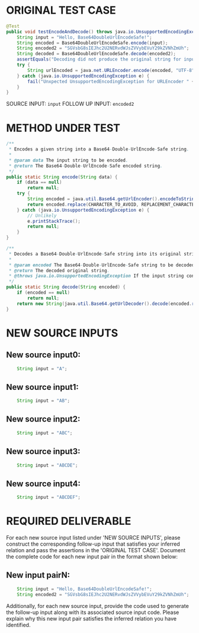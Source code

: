 # ORIGINAL TEST CASE
```java
@Test
public void testEncodeAndDecode() throws java.io.UnsupportedEncodingException {
    String input = "Hello, Base64DoubleUrlEncodeSafe!";
    String encoded = Base64DoubleUrlEncodeSafe.encode(input);
    String encoded2 = "SGVsbG8sIEJhc2U2NERvdWJsZVVybEVuY29kZVNhZmUh";
    String decoded = Base64DoubleUrlEncodeSafe.decode(encoded2);
    assertEquals("Decoding did not produce the original string for input: " + input, input, decoded);
    try {
        String urlEncoded = java.net.URLEncoder.encode(encoded, "UTF-8");
    } catch (java.io.UnsupportedEncodingException e) {
        fail("Unxpected UnsupportedEncodingException for URLEncoder " + encoded);
    }
}

```
SOURCE INPUT: `input`
FOLLOW UP INPUT: `encoded2`


# METHOD UNDER TEST
```java
/**
 * Encodes a given string into a Base64-Double-UrlEncode-Safe string.
 *
 * @param data The input string to be encoded.
 * @return The Base64-Double-UrlEncode-Safe encoded string.
 */
public static String encode(String data) {
    if (data == null)
        return null;
    try {
        String encoded = java.util.Base64.getUrlEncoder().encodeToString(data.getBytes("UTF-8"));
        return encoded.replace(CHARACTER_TO_AVOID, REPLACEMENT_CHARACTER);
    } catch (java.io.UnsupportedEncodingException e) {
        // Unlikely
        e.printStackTrace();
        return null;
    }
}

/**
 * Decodes a Base64-Double-UrlEncode-Safe string into its original string representation.
 *
 * @param encoded The Base64-Double-UrlEncode-Safe string to be decoded.
 * @return The decoded original string.
 * @throws java.io.UnsupportedEncodingException If the input string contains invalid characters.
 */
public static String decode(String encoded) {
    if (encoded == null)
        return null;
    return new String(java.util.Base64.getUrlDecoder().decode(encoded.replace(REPLACEMENT_CHARACTER, CHARACTER_TO_AVOID)));
}

```


# NEW SOURCE INPUTS
## New source input0:
```java
    String input = "A";
```

## New source input1:
```java
    String input = "AB";
```

## New source input2:
```java
    String input = "ABC";
```

## New source input3:
```java
    String input = "ABCDE";
```

## New source input4:
```java
    String input = "ABCDEF";
```



# REQUIRED DELIVERABLE
For each new source input listed under 'NEW SOURCE INPUTS', please construct the corresponding follow-up input that satisfies your inferred relation and pass the assertions in the 'ORIGINAL TEST CASE'. Document the complete code for each new input pair in the format shown below:
## New input pairN:
```java
    String input = "Hello, Base64DoubleUrlEncodeSafe!";
    String encoded2 = "SGVsbG8sIEJhc2U2NERvdWJsZVVybEVuY29kZVNhZmUh";
```

Additionally, for each new source input, provide the code used to generate the follow-up input along with its associated source input code. Please explain why this new input pair satisfies the inferred relation you have identified.